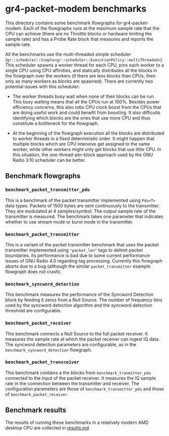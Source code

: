 # gr4-packet-modem benchmarks

This directory contains some benchmark flowgraphs for gr4-packet-modem. Each of
the flowgraphs runs at the maximum sample rate that the CPU can achieve (there
are no Throttle blocks or hardware limiting the sample rate) and has a Probe
Rate block that measures and reports the sample rate.

All the benchmarks use the multi-threaded simple scheduler
(`gr::scheduler::Simple<gr::scheduler::ExecutionPolicy::multiThreaded>`). This
scheduler spawns a worker thread for each CPU, pins each worker to a single CPU
using CPU affinities, and statically distributes all the blocks in the flowgraph
over the workers (if there are less blocks than CPUs, then only as many workers
as blocks are spawned). There are currently two potential issues with this scheduler:

- The worker threads busy wait when none of their blocks can be run. This busy
  waiting means that all the CPUs run at 100%. Besides power efficiency
  concerns, this also robs CPU clock boost from the CPUs that are doing useful
  work and could benefit from boosting. It also difficults identifying which
  blocks are the ones that use more CPU and thus constitute a bottleneck for the
  flowgraph.

- At the beginning of the flowgraph execution all the blocks are distributed to
  worker threads in a fixed deterministic order. It might happen that multiple
  blocks which are CPU intensive get assigned to the same worker, while other
  workers might only get blocks that use little CPU. In this situation, the
  one-thread-per-block approach used by the GNU Radio 3.10 scheduler can be better.

## Benchmark flowgraphs

### `benchmark_packet_transmitter_pdu`

This is a benchmark of the packet transmitter implemented using `Pdu<T>` data
types. Packets of 1500 bytes are sent continuously to the transmitter. They are
modulated at 4 samples/symbol. The output sample rate of the transmitter is
measured. The benchmark takes one parameter that indicates whether to use stream
mode or burst mode in the transmitter.

### `benchmark_packet_transmitter`

This is a variant of the packet transmitter benchmark that uses the packet
transmitter implemented using `"packet_len"` tags to delimit packet
boundaries. Its performance is bad due to some current performance issues of GNU
Radio 4.0 regarding tag processing. Currently this flowgraph aborts due to a bug
(although the similar `packet_transmitter` example flowgraph does not crash).

### `benchmark_syncword_detection`

This benchmark measures the performance of the Syncword Detection block by
feeding it zeros from a Null Source. The number of frequency bins used by the
syncword detection algorithm and the syncword detection threshold are configurable.

### `benchmark_packet_receiver`

This benchmark connects a Null Source to the full packet receiver. It measures
the sample rate at which the packet receiver can ingest IQ data. The syncword
detection parameters are configurable, as in the `benchmark_syncword_detection`
flowgraph.

### `benchmark_packet_transceiver`

This benchmark contains a the blocks from `benchmark_tranmitter_pdu` connected
to the input of the packet receiver. It measures the IQ sample rate in the
connection between the transmitter and receiver. The configuration parameters
are those of `benchmark_transmitter_pdu` and those of `benchmark_packet_receiver`.

## Benchmark results

The results of running these benchmarks in a relatively modern AMD desktop CPU
are collected in [results.md](results.md).
